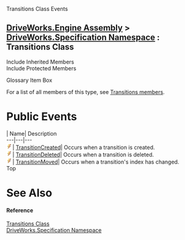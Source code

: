 Transitions Class Events   
  
[DriveWorks.Engine Assembly](topic2156.md) > [DriveWorks.Specification Namespace](topic10764.md) : Transitions Class  
---  
  
Include Inherited Members    
Include Protected Members    


Glossary Item Box

For a list of all members of this type, see [Transitions members](topic11788.md).

# Public Events

| Name| Description  
---|---|---  
![Public Event](dotnetimages/publicEvent.gif)| [TransitionCreated](topic11802.md)| Occurs when a transition is created.   
![Public Event](dotnetimages/publicEvent.gif)| [TransitionDeleted](topic11803.md)| Occurs when a transition is deleted.   
![Public Event](dotnetimages/publicEvent.gif)| [TransitionMoved](topic11804.md)| Occurs when a transition's index has changed.   
Top

# See Also

#### Reference

[Transitions Class](topic11787.md)   
[DriveWorks.Specification Namespace](topic10764.md)


